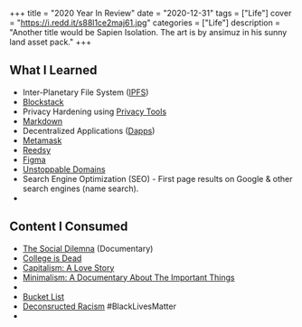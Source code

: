 +++
title = "2020 Year In Review"
date = "2020-12-31"
tags = ["Life"]
cover = "https://i.redd.it/s88l1ce2maj61.jpg"
categories = ["Life"]
description = "Another title would be Sapien Isolation. The art is by ansimuz in his sunny land asset pack."
+++

## What I Learned
- Inter-Planetary File System ([IPFS](https://ipfs.io/))
- [Blockstack](https://www.stacks.co/)
- Privacy Hardening using [Privacy Tools](https://privacytools.io/)
- [Markdown](https://www.markdownguide.org/)
- Decentralized Applications ([Dapps](https://www.dapp.com/))
- [Metamask](https://metamask.io/)
- [Reedsy](https://reedsy.com/)
- [Figma](https://www.figma.com/)
- [Unstoppable Domains](https://unstoppabledomains.com/)
- Search Engine Optimization (SEO) - First page results on Google & other search engines (name search). 
- 

## Content I Consumed
- [The Social Dilemna](https://www.thesocialdilemma.com/) (Documentary)
- [College is Dead](https://www.youtube.com/watch?v=9qGBICsVeXQ)
- [Capitalism: A Love Story](https://www.imdb.com/title/tt1232207/)
- [Minimalism: A Documentary About The Important Things](https://minimalismfilm.com/)
- 
- [Bucket List](https://www.youtube.com/watch?v=H6Y7mfxEaco)
- [Deconsructed Racism](https://www.youtube.com/watch?v=RZgkjEdMbSw) #BlackLivesMatter
- 

